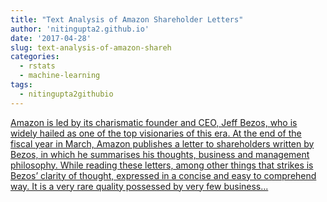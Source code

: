 ```yaml
---
title: "Text Analysis of Amazon Shareholder Letters"
author: 'nitingupta2.github.io'
date: '2017-04-28'
slug: text-analysis-of-amazon-shareh
categories:
  - rstats
  - machine-learning
tags:
  - nitingupta2githubio
---
```


[Amazon is led by its charismatic founder and CEO, Jeff Bezos, who is widely hailed as one of the top visionaries of this era. At the end of the fiscal year in March, Amazon publishes a letter to shareholders written by Bezos, in which he summarises his thoughts, business and management philosophy. While reading these letters, among other things that strikes is Bezos’ clarity of thought, expressed in a concise and easy to comprehend way. It is a very rare quality possessed by very few business...<click to read more>](https://nitingupta2.github.io/posts/text-analysis-of-amazon-shareholder-letters/)

